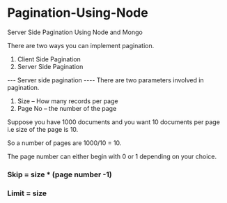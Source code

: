 # Pagination-Using-Node
Server Side Pagination Using Node and Mongo


There are two ways you can implement pagination.

1. Client Side Pagination
2. Server Side Pagination

--- Server side pagination ----
There are two parameters involved in pagination.

1. Size – How many records per page
2. Page No – the number of the page

Suppose you have 1000 documents and you want 10 documents per page i.e size of the page is 10.

So a number of pages are 1000/10 = 10.

The page number can either begin with 0 or 1 depending on your choice.


### Skip = size * (page number -1)
### Limit = size
